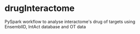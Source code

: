 # drugInteractome
PySpark workflow to analyse interactome's drug of targets using EnsemblID, IntAct database and OT data
